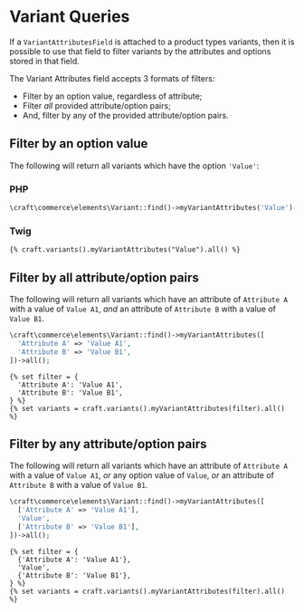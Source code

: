 # Variant Queries

If a `VariantAttributesField` is attached to a product types variants, then it is possible to use that field to filter
variants by the attributes and options stored in that field.

The Variant Attributes field accepts 3 formats of filters:

- Filter by an option value, regardless of attribute;
- Filter _all_ provided attribute/option pairs;
- And, filter by any of the provided attribute/option pairs.

## Filter by an option value

The following will return all variants which have the option `'Value'`:

### PHP

```php
\craft\commerce\elements\Variant::find()->myVariantAttributes('Value')->all();
```

### Twig

```twig
{% craft.variants().myVariantAttributes("Value").all() %}
```

## Filter by all attribute/option pairs

The following will return all variants which have an attribute of `Attribute A` with a value of `Value A1`, _and_ an
attribute of `Attribute B` with a value of `Value B1`.

```php
\craft\commerce\elements\Variant::find()->myVariantAttributes([
  'Attribute A' => 'Value A1',
  'Attribute B' => 'Value B1',
])->all();
```

```twig
{% set filter = {
  'Attribute A': 'Value A1',
  'Attribute B': 'Value B1',
} %}
{% set variants = craft.variants().myVariantAttributes(filter).all() %}
```

## Filter by any attribute/option pairs

The following will return all variants which have an attribute of `Attribute A` with a value of `Value A1`, _or_ any
option value of `Value`, _or_ an attribute of `Attribute B` with a value of `Value B1`.

```php
\craft\commerce\elements\Variant::find()->myVariantAttributes([
  ['Attribute A' => 'Value A1'],
  'Value',
  ['Attribute B' => 'Value B1'],
])->all();
```

```twig
{% set filter = {
  {'Attribute A': 'Value A1'},
  'Value',
  {'Attribute B': 'Value B1'},
} %}
{% set variants = craft.variants().myVariantAttributes(filter).all() %}
```
